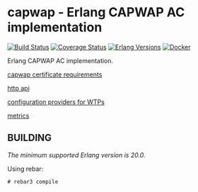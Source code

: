 capwap - Erlang CAPWAP AC implementation
========================================
[![Build Status][gh badge]][gh]
[![Coverage Status][coveralls badge]][coveralls]
[![Erlang Versions][erlang version badge]][gh]
[![Docker][docker badge]][docker]

Erlang CAPWAP AC implementation.

[capwap certificate requirements](docs/certificates.md)

[http api](docs/http_api.md)

[configuration providers for WTPs](docs/wtp_config_providers.md)

[metrics](docs/metrics.md)

BUILDING
--------

*The minimum supported Erlang version is 20.0.*

Using rebar:

    # rebar3 compile

<!-- Badges -->
[gh]: https://github.com/travelping/capwap/actions/workflows/main.yml
[gh badge]: https://img.shields.io/github/workflow/status/travelping/capwap/CI?style=flat-square
[coveralls]: https://coveralls.io/github/travelping/capwap
[coveralls badge]: https://img.shields.io/coveralls/travelping/capwap/master.svg?style=flat-square
[erlang version badge]: https://img.shields.io/badge/erlang-20.3%20to%2021.2-blue.svg?style=flat-square
[docker]: https://github.com/travelping/capwap/actions/workflows/docker.yaml
[docker badge]: https://github.com/travelping/capwap/actions/workflows/docker.yaml/badge.svg
